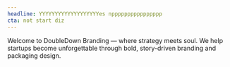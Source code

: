 ```yaml
---
headline: YYYYYYYYYYYYYYYYYYYes npppppppppppppppp
cta: not start diz
---
```


Welcome to DoubleDown Branding — where strategy meets soul. We help startups become unforgettable through bold, story-driven branding and packaging design.
